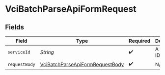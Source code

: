 # VciBatchParseApiFormRequest


## Fields

| Field                                                                                         | Type                                                                                          | Required                                                                                      | Description                                                                                   |
| --------------------------------------------------------------------------------------------- | --------------------------------------------------------------------------------------------- | --------------------------------------------------------------------------------------------- | --------------------------------------------------------------------------------------------- |
| `serviceId`                                                                                   | *String*                                                                                      | :heavy_check_mark:                                                                            | A service ID.                                                                                 |
| `requestBody`                                                                                 | [VciBatchParseApiFormRequestBody](../../models/operations/VciBatchParseApiFormRequestBody.md) | :heavy_check_mark:                                                                            | N/A                                                                                           |
